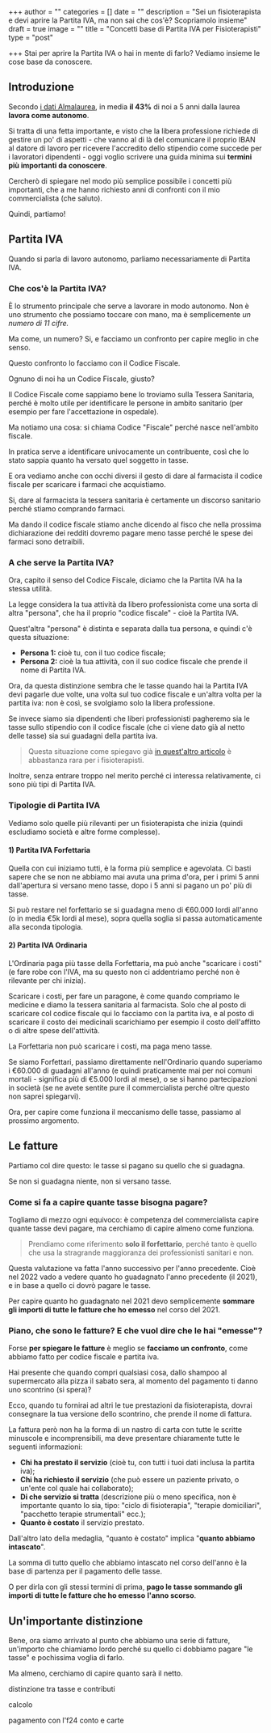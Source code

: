 +++
author = ""
categories = []
date = ""
description = "Sei un fisioterapista e devi aprire la Partita IVA, ma non sai che cos'è? Scopriamolo insieme"
draft = true
image = ""
title = "Concetti base di Partita IVA per Fisioterapisti"
type = "post"

+++
Stai per aprire la Partita IVA o hai in mente di farlo? Vediamo insieme le cose base da conoscere.

## Introduzione

Secondo [i dati Almalaurea](https://www2.almalaurea.it/cgi-asp/professioni/Scheda.aspx?from=motoreRicerca&codice=3.2.1.2.2 "Fisioterapisti"), in media **il 43%** di noi a 5 anni dalla laurea **lavora come autonomo**.

Si tratta di una fetta importante, e visto che la libera professione richiede di gestire un po' di aspetti - che vanno al di là del comunicare il proprio IBAN al datore di lavoro per ricevere l'accredito dello stipendio come succede per i lavoratori dipendenti - oggi voglio scrivere una guida minima sui **termini più importanti da conoscere**.

Cercherò di spiegare nel modo più semplice possibile i concetti più importanti, che a me hanno richiesto anni di confronti con il mio commercialista (che saluto).

Quindi, partiamo!

## Partita IVA

Quando si parla di lavoro autonomo, parliamo necessariamente di Partita IVA.

### Che cos'è la Partita IVA?

È lo strumento principale che serve a lavorare in modo autonomo. Non è uno strumento che possiamo toccare con mano, ma è semplicemente _un numero di 11 cifre._

Ma come, un numero? Si, e facciamo un confronto per capire meglio in che senso.

Questo confronto lo facciamo con il Codice Fiscale.

Ognuno di noi ha un Codice Fiscale, giusto?

Il Codice Fiscale come sappiamo bene lo troviamo sulla Tessera Sanitaria, perché è molto utile per identificare le persone in ambito sanitario (per esempio per fare l'accettazione in ospedale).

Ma notiamo una cosa: si chiama Codice "Fiscale" perché nasce nell'ambito fiscale.

In pratica serve a identificare univocamente un contribuente, così che lo stato sappia quanto ha versato quel soggetto in tasse.

E ora vediamo anche con occhi diversi il gesto di dare al farmacista il codice fiscale per scaricare i farmaci che acquistiamo.

Si, dare al farmacista la tessera sanitaria è certamente un discorso sanitario perché stiamo comprando farmaci.

Ma dando il codice fiscale stiamo anche dicendo al fisco che nella prossima dichiarazione dei redditi dovremo pagare meno tasse perché le spese dei farmaci sono detraibili.

### A che serve la Partita IVA?

Ora, capito il senso del Codice Fiscale, diciamo che la Partita IVA ha la stessa utilità.

La legge considera la tua attività da libero professionista come una sorta di altra "persona", che ha il proprio "codice fiscale" - cioè la Partita IVA.

Quest'altra "persona" è distinta e separata dalla tua persona, e quindi c'è questa situazione:

* **Persona 1:** cioè tu, con il tuo codice fiscale;
* **Persona 2:** cioè la tua attività, con il suo codice fiscale che prende il nome di Partita IVA.

Ora, da questa distinzione sembra che le tasse quando hai la Partita IVA devi pagarle due volte, una volta sul tuo codice fiscale e un'altra volta per la partita iva: non è così, se svolgiamo solo la libera professione.

Se invece siamo sia dipendenti che liberi professionisti pagheremo sia le tasse sullo stipendio con il codice fiscale (che ci viene dato già al netto delle tasse) sia sui guadagni della partita iva.

> Questa situazione come spiegavo già [in quest'altro articolo](https://fisioterapisti.org/cosa-c-e-nel-futuro-della-fisioterapia-in-italia/ "Cosa c'è nel futuro della Fisioterapia in Italia?") è abbastanza rara per i fisioterapisti.

Inoltre, senza entrare troppo nel merito perché ci interessa relativamente, ci sono più tipi di Partita IVA.

### Tipologie di Partita IVA

Vediamo solo quelle più rilevanti per un fisioterapista che inizia (quindi escludiamo società e altre forme complesse).

#### 1) Partita IVA Forfettaria

Quella con cui iniziamo tutti, è la forma più semplice e agevolata. Ci basti sapere che se non ne abbiamo mai avuta una prima d'ora, per i primi 5 anni dall'apertura si versano meno tasse, dopo i 5 anni si pagano un po' più di tasse.

Si può restare nel forfettario se si guadagna meno di €60.000 lordi all'anno (o in media €5k lordi al mese), sopra quella soglia si passa automaticamente alla seconda tipologia.

#### 2) Partita IVA Ordinaria

L'Ordinaria paga più tasse della Forfettaria, ma può anche "scaricare i costi" (e fare robe con l'IVA, ma su questo non ci addentriamo perché non è rilevante per chi inizia).

Scaricare i costi, per fare un paragone, è come quando compriamo le medicine e diamo la tessera sanitaria al farmacista. Solo che al posto di scaricare col codice fiscale qui lo facciamo con la partita iva, e al posto di scaricare il costo dei medicinali scarichiamo per esempio il costo dell'affitto o di altre spese dell'attività.

La Forfettaria non può scaricare i costi, ma paga meno tasse.

Se siamo Forfettari, passiamo direttamente nell'Ordinario quando superiamo i €60.000 di guadagni all'anno (e quindi praticamente mai per noi comuni mortali - significa più di €5.000 lordi al mese), o se si hanno partecipazioni in società (se ne avete sentite pure il commercialista perché oltre questo non saprei spiegarvi).

Ora, per capire come funziona il meccanismo delle tasse, passiamo al prossimo argomento.

## Le fatture

Partiamo col dire questo: le tasse si pagano su quello che si guadagna.

Se non si guadagna niente, non si versano tasse.

### Come si fa a capire quante tasse bisogna pagare?

Togliamo di mezzo ogni equivoco: è competenza del commercialista capire quante tasse devi pagare, ma cerchiamo di capire almeno come funziona. 

> Prendiamo come riferimento **solo il forfettario**, perché tanto è quello che usa la stragrande maggioranza dei professionisti sanitari e non.

Questa valutazione va fatta l'anno successivo per l'anno precedente. Cioè nel 2022 vado a vedere quanto ho guadagnato l'anno precedente (il 2021), e in base a quello ci dovrò pagare le tasse.

Per capire quanto ho guadagnato nel 2021 devo semplicemente **sommare gli importi di tutte le fatture che ho emesso** nel corso del 2021.

### Piano, che sono le fatture? E che vuol dire che le hai "emesse"?

Forse **per spiegare le fatture** è meglio se **facciamo un confronto**, come abbiamo fatto per codice fiscale e partita iva.

Hai presente che quando compri qualsiasi cosa, dallo shampoo al supermercato alla pizza il sabato sera, al momento del pagamento ti danno uno scontrino (si spera)?

Ecco, quando tu fornirai ad altri le tue prestazioni da fisioterapista, dovrai consegnare la tua versione dello scontrino, che prende il nome di fattura.

La fattura però non ha la forma di un nastro di carta con tutte le scritte minuscole e incomprensibili, ma deve presentare chiaramente tutte le seguenti informazioni:

* **Chi ha prestato il servizio** (cioè tu, con tutti i tuoi dati inclusa la partita iva);
* **Chi ha richiesto il servizio** (che può essere un paziente privato, o un'ente col quale hai collaborato);
* **Di che servizio si tratta** (descrizione più o meno specifica, non è importante quanto lo sia, tipo: "ciclo di fisioterapia", "terapie domiciliari", "pacchetto terapie strumentali" ecc.);
* **Quanto è costato** il servizio prestato.

Dall'altro lato della medaglia, "quanto è costato" implica "**quanto abbiamo intascato**".

La somma di tutto quello che abbiamo intascato nel corso dell'anno è la base di partenza per il pagamento delle tasse.

O per dirla con gli stessi termini di prima, **pago le tasse sommando gli importi di tutte le fatture che ho emesso** **l'anno scorso**.

## Un'importante distinzione

Bene, ora siamo arrivato al punto che abbiamo una serie di fatture, un'importo che chiamiamo lordo perché su quello ci dobbiamo pagare "le tasse" e pochissima voglia di farlo.

Ma almeno, cerchiamo di capire quanto sarà il netto.

distinzione tra tasse e contributi

calcolo

pagamento con l'f24 conto e carte